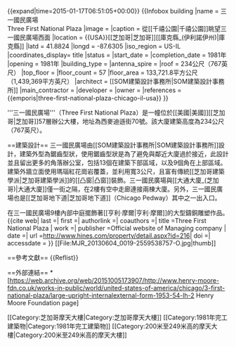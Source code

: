 {{expand|time=2015-01-17T06:51:05+00:00}}
{{Infobox building
|name               = 三一國民廣場<br>Three First National Plaza
|image              =
|caption            = 從[[千禧公園|千禧公園]]眺望三一國民廣場西面
|location           = {{USA}}[[芝加哥|芝加哥]][[庫克縣_(伊利諾伊州)|庫克縣]]
|latd               = 41.8824
|longd              = -87.6305
|iso_region         = US-IL
|coordinates_display= title
|status             = 
|start_date         = 
|completion_date    = 1981年
|opening            = 1981年
|building_type      = 
|antenna_spire      = 
|roof               = 234公尺（767英尺）
|top_floor          = 
|floor_count        = 57
|floor_area         = 133,721.8平方公尺<br>（1,439,369平方英尺）
|architect          = [[SOM建築設計事務所|SOM建築設計事務所]]
|main_contractor    = 
|developer          = 
|owner              = 
|references         = <ref>{{emporis|three-first-national-plaza-chicago-il-usa}}</ref>
}}

'''三一國民廣場'''（Three First National Plaza）是一幢位於[[美國|美國]][[芝加哥|芝加哥]]57層辦公大樓，地址為西麥迪遜街70號。該大廈建築高度為234公尺（767英尺）。

==建築設計==
三一國民廣場由[[SOM建築設計事務所|SOM建築設計事務所]]設計，建築外型為鋸齒型狀，使用鋸齒型狀是為了避免與鄰近大廈過於接近，此設計並且留出更多的角落辦公室，包括13個在建築下部區域，以及9個角在上部區域。建築外牆立面使用瑪瑙紅花崗岩覆蓋，並利用寬3公尺，且富有傳統[[芝加哥建築學派|芝加哥建築學派]]的[[凸窗|凸窗]]裝飾。三一國民廣場與[[大通大廈_(芝加哥)|大通大廈]]僅一街之隔，在2樓有空中走廊連接兩棟大廈。另外，三一國民廣場也是[[芝加哥地下道|芝加哥地下道]]（Chicago Pedway）其中之一出入口。


在三一國民廣場9樓內部中庭擺飾著[[亨利·摩爾|亨利·摩爾]]的大型鑄銅雕塑作品。<ref>{{cite web| last =| first =| authorlink =| coauthors =| title =Three First National Plaza | work =| publisher =Official website of Managing company | date =| url =http://www.hines.com/property/detail.aspx?id=216| doi =| accessdate = }}</ref>
[[File:MJR_20130604_0019-2559538757-O.jpg|thumb]]

==參考文獻==
{{Reflist}}

==外部連結==
*[https://web.archive.org/web/20151005173907/http://www.henry-moore-fdn.co.uk/works-in-public/world/united-states-of-america/chicago/3-first-national-plaza/large-upright-internalexternal-form-1953-54-lh-2 Henry Moore Foundation page]

[[Category:芝加哥摩天大樓|Category:芝加哥摩天大樓]]
[[Category:1981年完工建築物|Category:1981年完工建築物]]
[[Category:200米至249米高的摩天大樓|Category:200米至249米高的摩天大樓]]